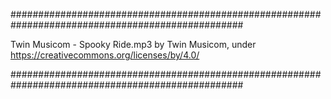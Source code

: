 ##################################################################################################

Twin Musicom - Spooky Ride.mp3 by Twin Musicom, under https://creativecommons.org/licenses/by/4.0/

##################################################################################################
